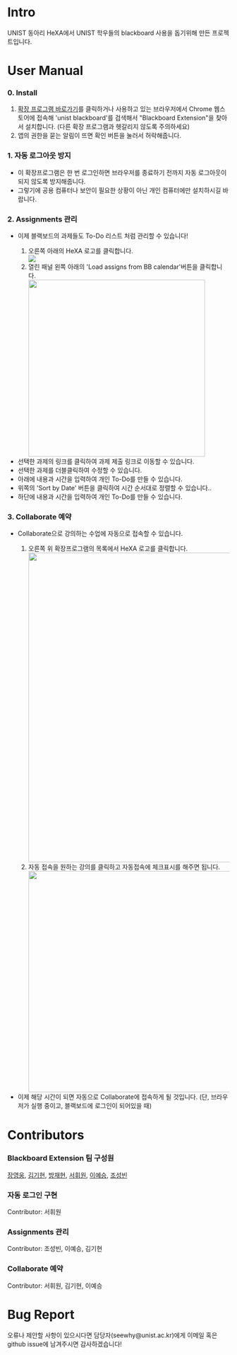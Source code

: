 # Intro
<p>UNIST 동아리 HeXA에서 UNIST 학우들의 blackboard 사용을 돕기위해 만든 프로젝트입니다.</p>

# User Manual
### 0. Install

<ol>
<li><a href="https://chrome.google.com/webstore/detail/blackboard-extension/pbpldnhboapmjkbgakkkgefgkkdajfnc?hl=ko">확장 프로그램 바로가기</a>를 클릭하거나 사용하고 있는 브라우저에서 Chrome 웹스토어에 접속해 'unist blackboard'를 검색해서 "Blackboard Extension"을 찾아서 설치합니다. (다른 확장 프로그램과 헷갈리지 않도록 주의하세요)</li>
<li>앱의 권한을 묻는 알림이 뜨면 확인 버튼을 눌러서 허락해줍니다.</li>
</ol>

### 1. 자동 로그아웃 방지
<ul>
  <li>이 확장프로그램은 한 번 로그인하면 브라우저를 종료하기 전까지 자동 로그아웃이 되지 않도록 방지해줍니다.</li>
  <li>그렇기에 공용 컴퓨터나 보안이 필요한 상황이 아닌 개인 컴퓨터에만 설치하시길 바랍니다.</li>
</ul>

### 2. Assignments 관리
<ul>
<li>이제 블랙보드의 과제들도 To-Do 리스트 처럼 관리할 수 있습니다!</li>
<ol>
  <li>오른쪽 아래의 HeXA 로고를 클릭합니다.</li>
  <img src="https://user-images.githubusercontent.com/41319239/195549962-e36a5e6e-c47f-429c-a305-6de4618b5f3c.png">
  <li>열린 패널 왼쪽 아래의 'Load assigns from BB calendar'버튼을 클릭합니다.</li>
  <img src="https://user-images.githubusercontent.com/41319239/195550558-aba899a7-bc49-4028-a40a-bd5c15961201.png" width=400>
</ol>
<li>선택한 과제의 링크를 클릭하여 과제 제출 링크로 이동할 수 있습니다.</li>
<li>선택한 과제를 더블클릭하여 수정할 수 있습니다.</li>
<li>아래에 내용과 시간을 입력하여 개인 To-Do를 만들 수 있습니다.</li>
<li>위쪽의 'Sort by Date' 버튼을 클릭하여 시간 순서대로 정렬할 수 있습니다..</li>
<li>하단에 내용과 시간을 입력하여 개인 To-Do를 만들 수 있습니다.</li>
</ul>

### 3. Collaborate 예약
<ul>
<li>Collaborate으로 강의하는 수업에 자동으로 접속할 수 있습니다.</li>
<ol>
  <li>오른쪽 위 확장프로그램의 목록에서 HeXA 로고를 클릭합니다.</li>
  <img src="https://user-images.githubusercontent.com/41319239/195551769-90991781-2b48-4c1c-a825-4028f9f446eb.png" width=700>
  <li>자동 접속을 원하는 강의를 클릭하고 자동접속에 체크표시를 해주면 됩니다.</li>
  <img src="https://user-images.githubusercontent.com/41319239/195552374-bfc70eaa-a058-4418-a34d-e321a3ca4ba4.png" width=500>
</ol>
<li>이제 해당 시간이 되면 자동으로 Collaborate에 접속하게 될 것입니다. (단, 브라우저가 실행 중이고, 블랙보드에 로그인이 되어있을 때)</li>
</ul>

# Contributors
### Blackboard Extension 팀 구성원
<p><a href="https://github.com/See-Y">장영웅</a>, <a href="https://github.com/shfd27">김기현</a>, <a href="https://github.com/calculus0129">방재현</a>, <a href="https://github.com/123wwwa">서휘원</a>, <a href="https://github.com/hikari0102">이예승</a>, <a href="https://github.com/bini-Bin">조성빈</a></p>

### 자동 로그인 구현
<p>Contributor: 서휘원</p>

### Assignments 관리
<p>Contributor: 조성빈, 이예승, 김기현</p>

### Collaborate 예약
<p>Contributor: 서휘원, 김기현, 이예승</p>

<!--Contributor에서 이름이 가장 앞에 있는 사람이 가장 많은 기여를 했습니다-->

# Bug Report
<p>오류나 제안할 사항이 있으시다면 담당자(seewhy@unist.ac.kr)에게 이메일 혹은 github issue에 남겨주시면 감사하겠습니다!</p>
